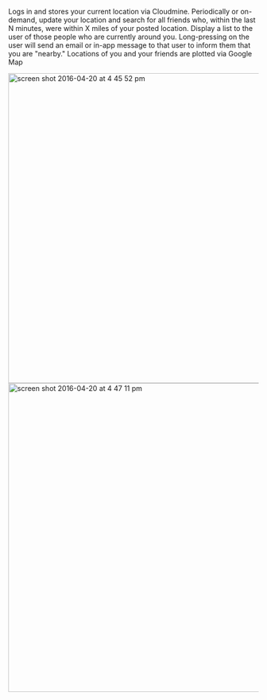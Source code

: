Logs in and stores your current location via Cloudmine. Periodically or on-demand, update your location and search for all friends who, within the last N minutes, were within X miles of your posted location. Display a list to the user of those people who are currently around you. Long-pressing on the user will send an email or in-app message to that user to inform them that you are "nearby." Locations of you and your friends are plotted via Google Map

<img width="624" alt="screen shot 2016-04-20 at 4 45 52 pm" src="https://cloud.githubusercontent.com/assets/12979345/14690036/0f33eea4-0718-11e6-8180-449759477cf2.png">
<img width="622" alt="screen shot 2016-04-20 at 4 47 11 pm" src="https://cloud.githubusercontent.com/assets/12979345/14690037/106e9a44-0718-11e6-97ca-ddc171ad3d6b.png">
